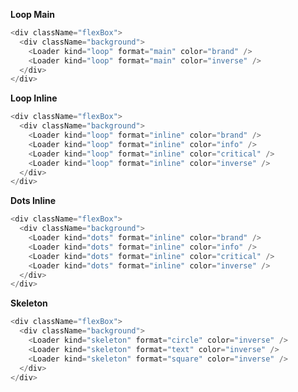 **Loop Main**

```js
<div className="flexBox">
  <div className="background">
    <Loader kind="loop" format="main" color="brand" />
    <Loader kind="loop" format="main" color="inverse" />
  </div>
</div>
```

**Loop Inline**

```js
<div className="flexBox">
  <div className="background">
    <Loader kind="loop" format="inline" color="brand" />
    <Loader kind="loop" format="inline" color="info" />
    <Loader kind="loop" format="inline" color="critical" />
    <Loader kind="loop" format="inline" color="inverse" />
  </div>
</div>
```

**Dots Inline**

```js
<div className="flexBox">
  <div className="background">
    <Loader kind="dots" format="inline" color="brand" />
    <Loader kind="dots" format="inline" color="info" />
    <Loader kind="dots" format="inline" color="critical" />
    <Loader kind="dots" format="inline" color="inverse" />
  </div>
</div>
```

**Skeleton**

```js
<div className="flexBox">
  <div className="background">
    <Loader kind="skeleton" format="circle" color="inverse" />
    <Loader kind="skeleton" format="text" color="inverse" />
    <Loader kind="skeleton" format="square" color="inverse" />
  </div>
</div>
```

<style>
  .flexBox {
    display: flex;
    flex-direction: column;
    gap: 1rem;
  }

  .background {
    display: flex;
    align-items: center;   
    gap: 1rem;
    padding: 1rem;
    background: var(--color-page-subtle, #F2F4F8);
  }
</style>
